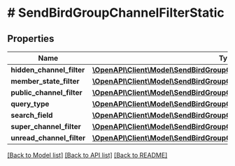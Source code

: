 # # SendBirdGroupChannelFilterStatic

## Properties

Name | Type | Description | Notes
------------ | ------------- | ------------- | -------------
**hidden_channel_filter** | [**\OpenAPI\Client\Model\SendBirdGroupChannelFilterStaticHiddenChannelFilter**](SendBirdGroupChannelFilterStaticHiddenChannelFilter.md) |  | [optional]
**member_state_filter** | [**\OpenAPI\Client\Model\SendBirdGroupChannelFilterStaticMemberStateFilter**](SendBirdGroupChannelFilterStaticMemberStateFilter.md) |  | [optional]
**public_channel_filter** | [**\OpenAPI\Client\Model\SendBirdGroupChannelFilterStaticPublicChannelFilter**](SendBirdGroupChannelFilterStaticPublicChannelFilter.md) |  | [optional]
**query_type** | [**\OpenAPI\Client\Model\SendBirdGroupChannelFilterStaticQueryType**](SendBirdGroupChannelFilterStaticQueryType.md) |  | [optional]
**search_field** | [**\OpenAPI\Client\Model\SendBirdGroupChannelFilterStaticSearchField**](SendBirdGroupChannelFilterStaticSearchField.md) |  | [optional]
**super_channel_filter** | [**\OpenAPI\Client\Model\SendBirdGroupChannelFilterStaticSuperChannelFilter**](SendBirdGroupChannelFilterStaticSuperChannelFilter.md) |  | [optional]
**unread_channel_filter** | [**\OpenAPI\Client\Model\SendBirdGroupChannelFilterStaticUnreadChannelFilter**](SendBirdGroupChannelFilterStaticUnreadChannelFilter.md) |  | [optional]

[[Back to Model list]](../../README.md#models) [[Back to API list]](../../README.md#endpoints) [[Back to README]](../../README.md)
